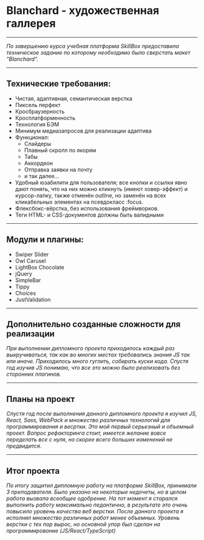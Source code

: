 # Blanchard - художественная галлерея
____

_По завершению курса учебная платформа SkillBox предоставила техническое задание по которому необходимо было сверстать макет "Blanchard"._

____

## Технические требования:
- Чистая, адаптивная, семантическая верcтка
- Пиксель перфект
- Кросбраузерность
- Кросплатформенность
- Технология БЭМ
- Минимум медиазапросов для реализации адаптива
- Функционал:
     + Слайдеры
     + Плавный скролл по якорям
     + Табы
     + Аккордеон
     + Отправка заявки на почту
     + и так далее...
- Удобный юзабилити для пользователя; все кнопки и ссылки явно дают понять, что на них можно кликнуть (имеют ховер-эффект) и курсор-лапку, также
отменён outline, но заменён на всех кликабельных элементах на
псевдокласс :focus.
- Флексбокс-вёрстка, без использования фреймворков.
- Теги HTML- и CSS-документов должны быть валидными

____

## Модули и плагины:
- Swiper Slider
- Owl Carusel
- LightBox Chocolate
- jQuery
- SimpleBar
- Tippy
- Choices
- JustValidation

____

## Дополнительно созданные сложности для реализации
_При выполнении дипломного проекта приходилось каждый раз выкручиваться, так как во многих местах требовались знания JS так или иначе. Приходилось много гуглить, собирать куски кода. Спустя год изучив JS понимаю, что все это можно было реализовать без сторонних плагинов._
____ 

## Планы на проект
_Спустя год после выполнения данного дипломного проекта я изучил JS, React, Sass, WebPack и множество различных технологий для программирования и весртки. Это мой первый серьезный и объемный проект. Вопрос рефакторинга стоит, имеется желание вовсе переделать все с нуля, но скорее всего больших изменений не предвидится._

____ 

## Итог проекта
_По итогу защитил дипломную работу на платформе SkillBox, принимали 3 преподавателя. Было указано на некоторые недочеты, но в целом работа вызвала всеобщее одобрение. На тот момент я старался выполнить работу максимально педантично, в результате это очень повысило уровень качества веб верстки. После данного проекта я исполнял множество различных работ менее объемных. Уровень верстки с тех пор вырос, но основной упор был сделан на программирование (JS/React/TypeScript)_
